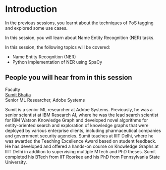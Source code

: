 # Introduction

In the previous sessions, you learnt about the techniques of PoS tagging and explored some use cases.

In this session, you will learn about Name Entity Recognition (NER) tasks.

In this session, the following topics will be covered:

-   Name Entity Recognition (NER)
-   Python implementation of NER using SpaCy

## People you will hear from in this session

Faculty  
[Sumit Bhatia](https://www.linkedin.com/in/sumitonlinkedin/)  
Senior ML Researcher, Adobe Systems

Sumit is a senior ML researcher at Adobe Systems. Previously, he was a senior scientist at IBM Research AI, where he was the lead search scientist for IBM Watson Knowledge Graph and developed novel algorithms for entity-oriented search and exploration of knowledge graphs that were deployed by various enterprise clients, including pharmaceutical companies and government security agencies. Sumit teaches at IIIT Delhi, where he was awarded the Teaching Excellence Award based on student feedback. He has developed and offered a hands-on course on Knowledge Graphs at IIIT Delhi in addition to supervising multiple MTech and PhD theses. Sumit completed his BTech from IIT Roorkee and his PhD from Pennsylvania State University.